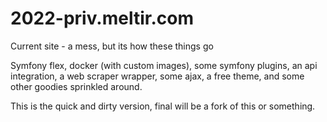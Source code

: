 # 2022-priv.meltir.com
Current site - a mess, but its how these things go

Symfony flex, docker (with custom images), some symfony plugins, an api integration, a web scraper wrapper, some ajax, a free theme, and some other goodies sprinkled around.

This is the quick and dirty version, final will be a fork of this or something.
